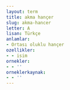 ```yaml
---
layout: term
title: akma hançer
slug: akma-hancer
letter: A
lisan: Türkçe
anlamlar:
- Ortası oluklu hançer
ozellikler:
- - isim
ornekler:
- - ''
orneklerkaynak:
- - ''
---
```

